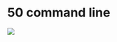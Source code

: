 <h1>50 command line</h1>

<img src = https://github.com/user-attachments/assets/0670bbfd-399e-4037-9819-975a4daeb6c2/>
